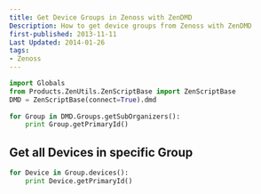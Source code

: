 ```yaml
---
title: Get Device Groups in Zenoss with ZenDMD
Description: How to get device groups from Zenoss with ZenDMD
first-published: 2013-11-11
Last Updated: 2014-01-26
tags:
- Zenoss
---
```


```python
import Globals
from Products.ZenUtils.ZenScriptBase import ZenScriptBase
DMD = ZenScriptBase(connect=True).dmd
   
for Group in DMD.Groups.getSubOrganizers():
    print Group.getPrimaryId()
```

Get all Devices in specific Group
---------------------------------

```python
for Device in Group.devices():
    print Device.getPrimaryId()
```
